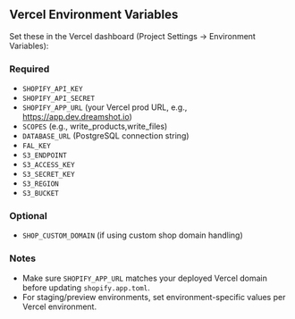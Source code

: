 ## Vercel Environment Variables

Set these in the Vercel dashboard (Project Settings → Environment Variables):

### Required

- `SHOPIFY_API_KEY`
- `SHOPIFY_API_SECRET`
- `SHOPIFY_APP_URL` (your Vercel prod URL, e.g., https://app.dev.dreamshot.io)
- `SCOPES` (e.g., write_products,write_files)
- `DATABASE_URL` (PostgreSQL connection string)
- `FAL_KEY`
- `S3_ENDPOINT`
- `S3_ACCESS_KEY`
- `S3_SECRET_KEY`
- `S3_REGION`
- `S3_BUCKET`

### Optional

- `SHOP_CUSTOM_DOMAIN` (if using custom shop domain handling)

### Notes

- Make sure `SHOPIFY_APP_URL` matches your deployed Vercel domain before updating `shopify.app.toml`.
- For staging/preview environments, set environment-specific values per Vercel environment.
